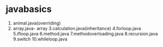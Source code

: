 # javabasics
1. animal.java(overriding)
2. array.java- array
3.calculation.java(inheritance)
4.forloop.java
5.ifloop.java
6.method.java
7.methodoverloading.java
8.recursion.java
9.switch
10.whileloop.java
